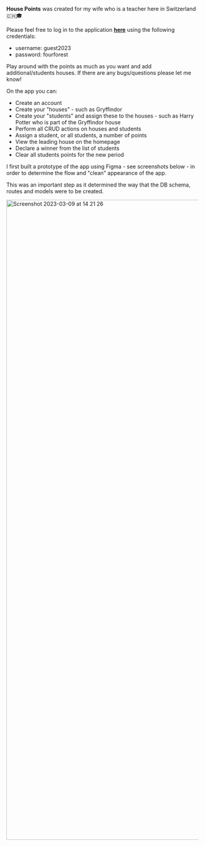 __House Points__ was created for my wife who is a teacher here in Switzerland 🇨🇭🎓

Please feel free to log in to the application <a href="https://fourforesthousepoints.herokuapp.com">__here__</a> using the following credentials:

<ul>
  <li>username: guest2023</li>
  <li>password: fourforest</li>
</ul>

Play around with the points as much as you want and add additional/students houses. If there are any bugs/questions please let me know! 

On the app you can:
- Create an account
- Create your "houses" - such as Gryffindor
- Create your "students" and assign these to the houses - such as Harry Potter who is part of the Gryffindor house
- Perform all CRUD actions on houses and students
- Assign a student, or all students, a number of points
- View the leading house on the homepage
- Declare a winner from the list of students
- Clear all students points for the new period

I first built a prototype of the app using Figma - see screenshots below - in order to determine the flow and "clean" appearance of the app.

This was an important step as it determined the way that the DB schema, routes and models were to be created.

<img width="1680" alt="Screenshot 2023-03-09 at 14 21 26" src="https://user-images.githubusercontent.com/108479068/224035778-7e2816e0-6427-4310-9619-ae09ad79d8bf.png">
